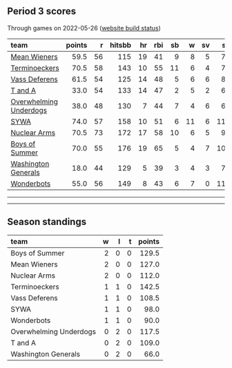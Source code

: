 

## Period 3 scores

Through games on 2022-05-26 ([website build status](https://github.com/brian-bot/pl-site/actions))


|team                                              | points|  r| hitsbb| hr| rbi| sb|  w| sv|  so|   era|  whip|
|:-------------------------------------------------|------:|--:|------:|--:|---:|--:|--:|--:|---:|-----:|-----:|
|[Mean Wieners](./meanwieners)                     |   59.5| 56|    115| 19|  41|  9|  8|  5|  77| 2.734| 1.165|
|[Terminoeckers](./terminoeckers)                  |   70.5| 58|    143| 10|  55| 11|  6|  4|  79| 2.367| 1.052|
|[Vass Deferens](./vassdeferens)                   |   61.5| 54|    125| 14|  48|  5|  6|  6|  89| 2.343| 0.967|
|[T and A](./tanda)                                |   33.0| 54|    133| 14|  47|  2|  5|  2|  60| 4.632| 1.382|
|[Overwhelming Underdogs](./overwhelmingunderdogs) |   38.0| 48|    130|  7|  44|  7|  4|  6|  68| 4.481| 1.344|
|[SYWA](./sywa)                                    |   74.0| 57|    158| 10|  51|  6| 11|  6| 111| 2.812| 1.089|
|[Nuclear Arms](./nucleararms)                     |   70.5| 73|    172| 17|  58| 10|  6|  5|  94| 4.665| 1.213|
|[Boys of Summer](./boysofsummer)                  |   70.0| 55|    176| 19|  65|  5|  4|  7| 108| 2.682| 1.232|
|[Washington Generals](./washingtongenerals)       |   18.0| 44|    129|  5|  39|  3|  4|  3|  71| 5.703| 1.461|
|[Wonderbots](./wonderbots)                        |   55.0| 56|    149|  8|  43|  6|  7|  0| 116| 3.203| 1.195|

* * *
* * *

## Season standings


|team                   |  w|  l|  t| points|
|:----------------------|--:|--:|--:|------:|
|Boys of Summer         |  2|  0|  0|  129.5|
|Mean Wieners           |  2|  0|  0|  127.0|
|Nuclear Arms           |  2|  0|  0|  112.0|
|Terminoeckers          |  1|  1|  0|  142.5|
|Vass Deferens          |  1|  1|  0|  108.5|
|SYWA                   |  1|  1|  0|   98.0|
|Wonderbots             |  1|  1|  0|   90.0|
|Overwhelming Underdogs |  0|  2|  0|  117.5|
|T and A                |  0|  2|  0|  109.0|
|Washington Generals    |  0|  2|  0|   66.0|



